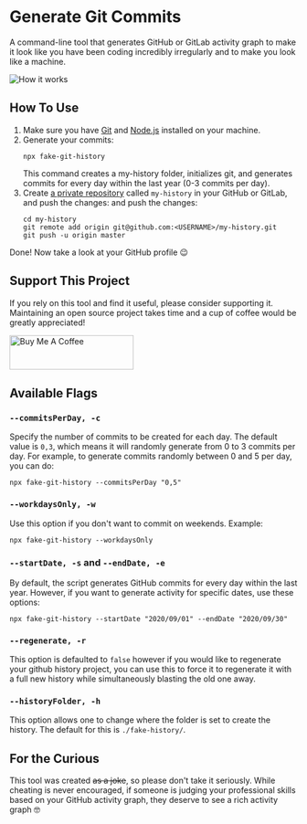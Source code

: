 # Generate Git Commits

A command-line tool that generates GitHub or GitLab activity graph to make it look like you have been coding incredibly irregularly and to make you look like a machine.

<img src="https://dl.dropboxusercontent.com/s/q2iinti6v0zbhzs/contributions.gif?dl=0" alt="How it works" />

## How To Use

1. Make sure you have [Git](https://git-scm.com/book/en/v2/Getting-Started-Installing-Git) and
   [Node.js](https://nodejs.org/en/download/) installed on your machine.
2. Generate your commits:
   ```shell script
   npx fake-git-history
   ```
   This command creates a my-history folder, initializes git, and generates commits for every day within the last year (0-3 commits per day).
3. Create [a private repository](https://github.com/new) called `my-history` in your GitHub or GitLab, and push the changes:
   and push the changes:
   ```shell script
   cd my-history
   git remote add origin git@github.com:<USERNAME>/my-history.git
   git push -u origin master
   ```

Done! Now take a look at your GitHub profile 😉

## Support This Project

If you rely on this tool and find it useful, please consider supporting it. Maintaining an open source project takes time and a cup of coffee would be greatly appreciated!

<a href="https://www.buymeacoffee.com/artiebits" target="_blank"><img src="https://cdn.buymeacoffee.com/buttons/v2/default-yellow.png" alt="Buy Me A Coffee" style="height: 60px !important;width: 217px !important;" ></a>

## Available Flags

### `--commitsPerDay, -c`

Specify the number of commits to be created for each day.
The default value is `0,3`, which means it will randomly generate from 0 to 3 commits per day. For example, to generate commits randomly between 0 and 5 per day, you can do:

```shell script
npx fake-git-history --commitsPerDay "0,5"
```

### `--workdaysOnly, -w`

Use this option if you don't want to commit on weekends. Example:

```shell script
npx fake-git-history --workdaysOnly
```

### `--startDate, -s` and `--endDate, -e`

By default, the script generates GitHub commits for every day within the last year.
However, if you want to generate activity for specific dates, use these options:

```shell script
npx fake-git-history --startDate "2020/09/01" --endDate "2020/09/30"
```

### `--regenerate, -r`
This option is defaulted to `false` however if you would like to regenerate your github history project, you can use this to force it to regenerate it with a full new history while simultaneously blasting the old one away.

### `--historyFolder, -h `
This option allows one to change where the folder is set to create the history. The default for this is `./fake-history/`.

## For the Curious

This tool was created ~~as a joke~~, so please don't take it seriously. While cheating is never encouraged, if someone is judging your professional skills based on your GitHub activity graph, they deserve to see a rich activity graph 🤓
